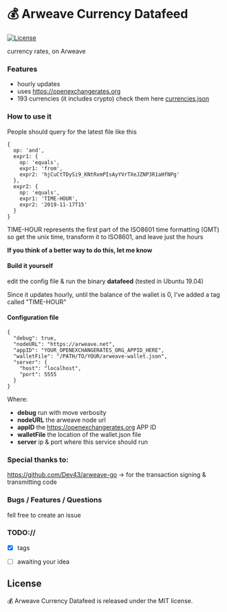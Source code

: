 # :moneybag: Arweave Currency Datafeed 

[![License](http://img.shields.io/badge/license-MIT-blue.svg)](https://github.com/AndreiD/arweave-ipfs-bridge/blob/master/LICENSE)

currency rates, on Arweave

### Features

- hourly updates
- uses https://openexchangerates.org
- 193 currencies (it includes crypto) check them here <a href="./currencies.json">currencies.json</a>

### How to use it

People should query for the latest file like this

~~~~
{
  op: 'and',
  expr1: {
    op: 'equals',
    expr1: 'from',
    expr2: 'hjCuCtTDySi9_KNtRxmPIsAyYVrTXeJZNP3R1aHfNPg'
  },
  expr2: {
    op: 'equals',
    expr1: 'TIME-HOUR',
    expr2: '2019-11-17T15'
  }
}
~~~~

TIME-HOUR represents the first part of the ISO8601 time formatting (GMT)
so get the unix time, transform it to ISO8601, and leave just the hours

**If you think of a better way to do this, let me know**

#### Build it yourself

edit the config file &
run the binary **datafeed** (tested in Ubuntu 19.04)

Since it updates hourly, until the balance of the wallet is 0,
I've added a tag called "TIME-HOUR"


#### Configuration file

~~~~
{
  "debug": true,
  "nodeURL": "https://arweave.net",
  "appID": "YOUR_OPENEXCHANGERATES_ORG_APPID_HERE",
  "walletFile": "/PATH/TO/YOUR/arweave-wallet.json",
  "server": {
    "host": "localhost",
    "port": 5555
  }
}
~~~~

Where:

- **debug** run with move verbosity
- **nodeURL** the arweave node url
- **appID** the https://openexchangerates.org APP ID
- **walletFile** the location of the wallet.json file
- **server** ip & port where this service should run

### Special thanks to:

https://github.com/Dev43/arweave-go -> for the transaction signing & transmitting code

### Bugs / Features / Questions

fell free to create an issue

### TODO://

- [x] tags
- [ ] awaiting your idea


## License

:moneybag: Arweave Currency Datafeed  is released under the MIT license.